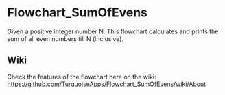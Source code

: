 # Flowchart_SumOfEvens
Given a positive integer number N. This flowchart calculates and prints the sum of all even numbers till N (inclusive).

## Wiki
Check the features of the flowchart here on the wiki: https://github.com/TurquoiseApps/Flowchart_SumOfEvens/wiki/About
